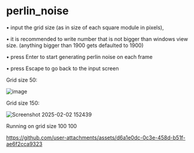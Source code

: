 # perlin_noise

  • input the grid size (as in size of each square module in pixels),
  
  • it is recommended to write number that is not bigger than windows view size. (anything bigger than 1900 gets defaulted to 1900)
  
  • press Enter to start generating perlin noise on each frame
  
  • press Escape to go back to the input screen


Grid size 50:

![image](https://github.com/user-attachments/assets/4f31e49e-7fb4-4302-84f8-2e784d3ae538)


Grid size 150:

![Screenshot 2025-02-02 152439](https://github.com/user-attachments/assets/2faf7534-5355-4de6-b1d0-6f4efce9c0bf)


Running on grid size 100 100


https://github.com/user-attachments/assets/d6a1e0dc-0c3e-458d-b51f-ae6f2cca9323

